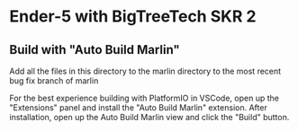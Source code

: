# Ender-5 with BigTreeTech SKR 2

## Build with "Auto Build Marlin"

Add all the files in this directory to the marlin directory to the most recent
bug fix branch of marlin

For the best experience building with PlatformIO in VSCode, open up the
"Extensions" panel and install the "Auto Build Marlin" extension. After
installation, open up the Auto Build Marlin view and click the "Build" button.
